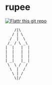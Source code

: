 rupee
=====

[![Flattr this git repo](http://api.flattr.com/button/flattr-badge-large.png)](https://flattr.com/submit/auto?user_id=brymck&url=https://github.com/brymck/rupee&title=rupee&language=en_GB&tags=github&category=software)

        /|\
       / | \
      /  |  \
     /_ / \ _\
    |  |   |  |
    |  |   |  |
    |  |   |  |
    | _|   |_ |
     \  \ /  /
      \  |  /
       \ | /
        \|/
